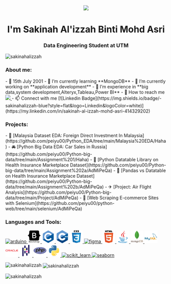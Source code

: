 <div id="header" align="center">
  <img src="https://media.giphy.com/media/lDS9t1N7Y6yFq/giphy.gif" width="100"/>
</div>
<h1 align="center">I'm Sakinah Al'izzah Binti Mohd Asri</h1>
<h3 align="center">Data Engineering Student at UTM</h3>

<p align="left"> <img src="https://komarev.com/ghpvc/?username=sakinahalizzah&label=Profile%20views&color=0e75b6&style=flat" alt="sakinahalizzah" /> </p>

<h3 align="left">About me:</h3>
- 📅 15th July 2001
- 🌱 I’m currently learning **MongoDB**
- 🔭 I’m currently working on **application development**
- 🌟 I’m experience in **big data,system development,Alteryx,Tableau,Power BI**
- 📧 How to reach me <a href="mailto:sakinahalizzah@gmail.com"><img src="https://img.shields.io/badge/sakinahalizzah@gmail.com-D14836?style=flat&logo=gmail&logoColor=white"> </a>
- 📫 Connect with me   [![Linkedin Badge](https://img.shields.io/badge/-sakinahalizzah-blue?style=flat&logo=Linkedin&logoColor=white)](https://my.linkedin.com/in/sakinah-al-izzah-mohd-asri-414329202)

<h3 align="left">Projects:</h3>
- 💸 [Malaysia Dataset EDA: Foreign Direct Investment In Malaysia](https://github.com/peiyu00/Python_EDA/tree/main/Malaysia%20EDA/Haha)
- 🚘 [Python Big Data EDA: Car Sales in Russia](https://github.com/peiyu00/Python-big-data/tree/main/Assignment%201/Haha)
- 💊 [Python Datatable Library on Health Insurance Marketplace Dataset](https://github.com/peiyu00/Python-big-data/tree/main/Assignment%202a/AdMiPeQa)
- 🏥 [Pandas vs Datatable on Health Insurance Marketplace Dataset](https://github.com/peiyu00/Python-big-data/tree/main/Assignment%202b/AdMiPeQa)
- ✈ [Project: Air Flight Analysis](https://github.com/peiyu00/Python-big-data/tree/main/Project/AdMiPeQa)
- 🛒 [Web Scraping E-commerce Sites with Selenium](https://github.com/peiyu00/python-web/tree/main/selenium/AdMiPeQa)

<h3 align="left">Languages and Tools:</h3>
<p align="left"> <a href="https://www.arduino.cc/" target="_blank" rel="noreferrer"> <img src="https://cdn.worldvectorlogo.com/logos/arduino-1.svg" alt="arduino" width="40" height="40"/> </a> <a href="https://getbootstrap.com" target="_blank" rel="noreferrer"> <img src="https://raw.githubusercontent.com/devicons/devicon/master/icons/bootstrap/bootstrap-plain-wordmark.svg" alt="bootstrap" width="40" height="40"/> </a> <a href="https://www.cprogramming.com/" target="_blank" rel="noreferrer"> <img src="https://raw.githubusercontent.com/devicons/devicon/master/icons/c/c-original.svg" alt="c" width="40" height="40"/> </a> <a href="https://www.w3schools.com/cpp/" target="_blank" rel="noreferrer"> <img src="https://raw.githubusercontent.com/devicons/devicon/master/icons/cplusplus/cplusplus-original.svg" alt="cplusplus" width="40" height="40"/> </a> <a href="https://www.w3schools.com/css/" target="_blank" rel="noreferrer"> <img src="https://raw.githubusercontent.com/devicons/devicon/master/icons/css3/css3-original-wordmark.svg" alt="css3" width="40" height="40"/> </a> <a href="https://www.figma.com/" target="_blank" rel="noreferrer"> <img src="https://www.vectorlogo.zone/logos/figma/figma-icon.svg" alt="figma" width="40" height="40"/> </a> <a href="https://www.w3.org/html/" target="_blank" rel="noreferrer"> <img src="https://raw.githubusercontent.com/devicons/devicon/master/icons/html5/html5-original-wordmark.svg" alt="html5" width="40" height="40"/> </a> <a href="https://www.java.com" target="_blank" rel="noreferrer"> <img src="https://raw.githubusercontent.com/devicons/devicon/master/icons/java/java-original.svg" alt="java" width="40" height="40"/> </a> <a href="https://www.mongodb.com/" target="_blank" rel="noreferrer"> <img src="https://raw.githubusercontent.com/devicons/devicon/master/icons/mongodb/mongodb-original-wordmark.svg" alt="mongodb" width="40" height="40"/> </a> <a href="https://www.mysql.com/" target="_blank" rel="noreferrer"> <img src="https://raw.githubusercontent.com/devicons/devicon/master/icons/mysql/mysql-original-wordmark.svg" alt="mysql" width="40" height="40"/> </a> <a href="https://www.oracle.com/" target="_blank" rel="noreferrer"> <img src="https://raw.githubusercontent.com/devicons/devicon/master/icons/oracle/oracle-original.svg" alt="oracle" width="40" height="40"/> </a> <a href="https://pandas.pydata.org/" target="_blank" rel="noreferrer"> <img src="https://raw.githubusercontent.com/devicons/devicon/2ae2a900d2f041da66e950e4d48052658d850630/icons/pandas/pandas-original.svg" alt="pandas" width="40" height="40"/> </a> <a href="https://www.php.net" target="_blank" rel="noreferrer"> <img src="https://raw.githubusercontent.com/devicons/devicon/master/icons/php/php-original.svg" alt="php" width="40" height="40"/> </a> <a href="https://www.python.org" target="_blank" rel="noreferrer"> <img src="https://raw.githubusercontent.com/devicons/devicon/master/icons/python/python-original.svg" alt="python" width="40" height="40"/> </a> <a href="https://scikit-learn.org/" target="_blank" rel="noreferrer"> <img src="https://upload.wikimedia.org/wikipedia/commons/0/05/Scikit_learn_logo_small.svg" alt="scikit_learn" width="40" height="40"/> </a> <a href="https://seaborn.pydata.org/" target="_blank" rel="noreferrer"> <img src="https://seaborn.pydata.org/_images/logo-mark-lightbg.svg" alt="seaborn" width="40" height="40"/> </a> </p>

<p><img align="left" src="https://github-readme-stats.vercel.app/api/top-langs?username=sakinahalizzah&show_icons=true&locale=en&layout=compact" alt="sakinahalizzah" /></p>

<p>&nbsp;<img align="center" src="https://github-readme-stats.vercel.app/api?username=sakinahalizzah&show_icons=true&locale=en" alt="sakinahalizzah" /></p>

<p><img align="center" src="https://github-readme-streak-stats.herokuapp.com/?user=sakinahalizzah&" alt="sakinahalizzah" /></p>

